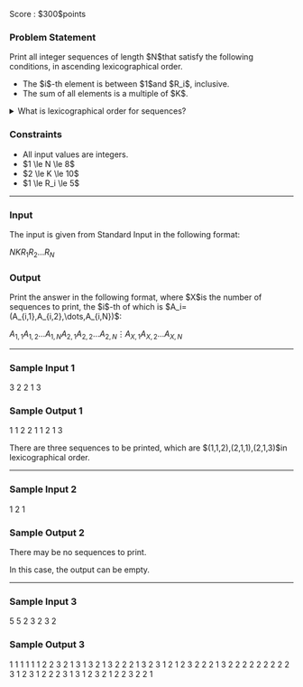 
<div>

<span>

<span>

<p>
Score : $300$points
</p>

<div>

<section>

### **Problem Statement**

<p>
Print all integer sequences of length $N$that satisfy the following conditions, in ascending lexicographical order.
</p>

<ul>

<li>
The $i$-th element is between $1$and $R_i$, inclusive.
</li>

<li>
The sum of all elements is a multiple of $K$.
</li>

</ul>

<details>

<summary>
What is lexicographical order for sequences?
</summary>
A sequence $A = (A_1, \ldots, A_{|A|})$is 
<strong>
lexicographically smaller
</strong>
than $B = (B_1, \ldots, B_{|B|})$if either 1. or 2. below holds:

<ol>

<li>
$|A|<|B|$and $(A_{1},\ldots,A_{|A|}) = (B_1,\ldots,B_{|A|})$.
</li>

<li>
There exists an integer $1\leq i\leq \min\{|A|,|B|\}$such that both of the following are true:

<ul>

<li>
$(A_{1},\ldots,A_{i-1}) = (B_1,\ldots,B_{i-1})$
</li>

<li>
$A_i < B_i$
</li>

</ul>

</li>

</ol>

</details>

</section>

</div>

<div>

<section>

### **Constraints**

<ul>

<li>
All input values are integers.
</li>

<li>
$1 \le N \le 8$
</li>

<li>
$2 \le K \le 10$
</li>

<li>
$1 \le R_i \le 5$
</li>

</ul>

</section>

</div>

---

<div>

<div>

<section>

### **Input**

<p>
The input is given from Standard Input in the following format:
</p>

<div>

$N$$K$$R_1$$R_2$$\dots$$R_N$
</div>

</section>

</div>

<div>

<section>

### **Output**

<p>
Print the answer in the following format, where $X$is the number of sequences to print, the $i$-th of which is $A_i=(A_{i,1},A_{i,2},\dots,A_{i,N})$:
</p>

<div>

$A_{1,1}$$A_{1,2}$$\dots$$A_{1,N}$$A_{2,1}$$A_{2,2}$$\dots$$A_{2,N}$$\vdots$$A_{X,1}$$A_{X,2}$$\dots$$A_{X,N}$
</div>

</section>

</div>

</div>

---

<div>

<section>

### **Sample Input 1**

<div>

3 2
2 1 3

</div>

</section>

</div>

<div>

<section>

### **Sample Output 1**

<div>

1 1 2
2 1 1
2 1 3

</div>

<p>
There are three sequences to be printed, which are $(1,1,2),(2,1,1),(2,1,3)$in lexicographical order.
</p>

</section>

</div>

---

<div>

<section>

### **Sample Input 2**

<div>

1 2
1

</div>

</section>

</div>

<div>

<section>

### **Sample Output 2**

<div>


</div>

<p>
There may be no sequences to print.

In this case, the output can be empty.
</p>

</section>

</div>

---

<div>

<section>

### **Sample Input 3**

<div>

5 5
2 3 2 3 2

</div>

</section>

</div>

<div>

<section>

### **Sample Output 3**

<div>

1 1 1 1 1
1 2 2 3 2
1 3 1 3 2
1 3 2 2 2
1 3 2 3 1
2 1 2 3 2
2 2 1 3 2
2 2 2 2 2
2 2 2 3 1
2 3 1 2 2
2 3 1 3 1
2 3 2 1 2
2 3 2 2 1

</div>

</section>

</div>

</span>

</span>

</div>

